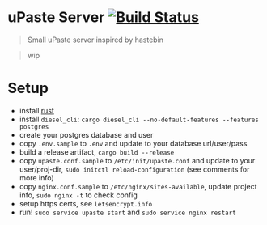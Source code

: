 # uPaste Server [![Build Status](https://travis-ci.org/jaemk/upaste-server.svg?branch=master)](https://travis-ci.org/jaemk/upaste-server)

> Small uPaste server inspired by hastebin

> wip

# Setup

* install [rust](https://rustup.rs/)
* install `diesel_cli`: `cargo diesel_cli --no-default-features --features postgres`
* create your postgres database and user
* copy `.env.sample` to `.env` and update to your database url/user/pass
* build a release artifact, `cargo build --release`
* copy `upaste.conf.sample` to `/etc/init/upaste.conf` and update to your user/proj-dir, `sudo initctl reload-configuration` (see comments for more info)
* copy `nginx.conf.sample` to `/etc/nginx/sites-available`, update project info, `sudo nginx -t` to check config
* setup https certs, see `letsencrypt.info`
* run! `sudo service upaste start` and `sudo service nginx restart`
